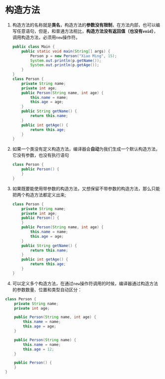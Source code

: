 # 构造方法

1. 构造方法的名称就是**类名**，构造方法的**参数没有限制**，在方法内部，也可以编写任意语句，但是，和普通方法相比，**构造方法没有返回值（也没有`void`）**，调用构造方法，必须用`new`操作符。

   ```java
   public class Main {
       public static void main(String[] args) {
           Person p = new Person("Xiao Ming", 15);
           System.out.println(p.getName());
           System.out.println(p.getAge());
       }
   }
   class Person {
       private String name;
       private int age;
       public Person(String name, int age) {
           this.name = name;
           this.age = age;
       }
       public String getName() {
           return this.name;
       }
       public int getAge() {
           return this.age;
       }
   }
   ```

   

2. 如果一个类没有定义构造方法，编译器会**自动**为我们生成一个默认构造方法，它没有参数，也没有执行语句

   ```java
   class Person {
       public Person() {
       }
   }
   ```

3. 如果既要能使用带参数的构造方法，又想保留不带参数的构造方法，那么只能把两个构造方法都定义出来;

   ```java
   class Person {
       private String name;
       private int age;
       public Person() {
       }
       public Person(String name, int age) {
           this.name = name;
           this.age = age;
       }
       public String getName() {
           return this.name;
       }
       public int getAge() {
           return this.age;
       }
   }
   ```

4. 可以定义多个构造方法，在通过`new`操作符调用的时候，编译器通过构造方法的参数数量、位置和类型自动区分：

```java
class Person {
    private String name;
    private int age;

    public Person(String name, int age) {
        this.name = name;
        this.age = age;
    }

    public Person(String name) {
        this.name = name;
        this.age = 12;
    }

    public Person() {
    }
}
```

